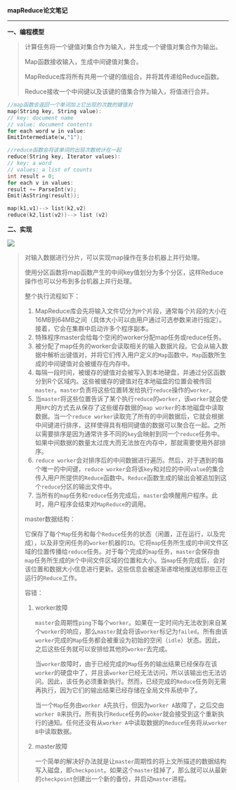 **mapReduce论文笔记**

---------------------------

**一、编程模型**

> 计算任务将一个键值对集合作为输入，并生成一个键值对集合作为输出。
>
> Map函数接收输入，生成中间键值对集合。
>
> MapReduce库将所有共用一个键的值组合，并将其传递给Reduce函数。
>
> Reduce接收一个中间键以及该键的值集合作为输入，将值进行合并。

```c
//map函数会返回一个单词加上它出现的次数的键值对
map(String key, String value):
// key: document name
// value: document contents
for each word w in value:
EmitIntermediate(w,"1");

//reduce函数会将该单词的出现次数统计在一起
reduce(String key, Iterator values):
// key: a word
// values: a list of counts
int result = 0;
for each v in values:
result += ParseInt(v);
Emit(AsString(result));

map(k1,v1)--> list(k2,v2)
reduce(k2,list(v2))--> list (v2)
```

**二、实现**

![](C:%5CUsers%5C18048%5CPictures%5C1-1608709719508.PNG)

> 对输入数据进行分片，可以实现map操作在多台机器上并行处理。
>
> 使用分区函数将map函数产生的中间key值划分为多个分区，这样Reduce操作也可以分布到多台机器上并行处理。
>
> 整个执行流程如下：
>
> 1. MapReduce库会先将输入文件切分为`M`个片段，通常每个片段的大小在16MB到64MB之间（具体大小可以由用户通过可选参数来进行指定）。接着，它会在集群中启动许多个程序副本。
> 2. 特殊程序master会给每个空闲的worker分配map任务或reduce任务。
> 3. 被分配了map任务的worker会读取相关的输入数据片段。它会从输入数据中解析出键值对，并将它们传入用户定义的`Map`函数中。`Map`函数所生成的中间键值对会被缓存在内存中。
> 4. 每隔一段时间，被缓存的键值对会被写入到本地硬盘，并通过分区函数分到R个区域内。这些被缓存的键值对在本地磁盘的位置会被传回`master`。`master`负责将这些位置转发给执行`reduce`操作的`worker`。
> 5. 当`master`将这些位置告诉了某个执行`reduce`的`worker`，该`worker`就会使用`RPC`的方式去从保存了这些缓存数据的`map worker`的本地磁盘中读取数据。当一个`reduce worker`读取完了所有的中间数据后，它就会根据中间键进行排序，这样使得具有相同键值的数据可以聚合在一起。之所以需要排序是因为通常许多不同的`key`会映射到同一个`reduce`任务中。如果中间数据的数量太过庞大而无法放在内存中，那就需要使用外部排序。
> 6. `reduce worker`会对排序后的中间数据进行遍历。然后，对于遇到的每个唯一的中间键，`reduce worker`会将该`key`和对应的中间`value`的集合传入用户所提供的`Reduce`函数中。`Reduce`函数生成的输出会被追加到这个`reduce`分区的输出文件中。
> 7. 当所有的`map`任务和`reduce`任务完成后，`master`会唤醒用户程序。此时，用户程序会结束对`MapReduce`的调用。
>
> master数据结构：
>
> 它保存了每个`Map`任务和每个`Reduce`任务的状态（闲置，正在运行，以及完成），以及非空闲任务的`worker`机器的`ID`。它将`map`任务所生成的中间文件区域的位置传播给`reduce`任务。对于每个完成的`map`任务，`master`会保存由`map`任务所生成的`R`个中间文件区域的位置和大小。当`map`任务完成后，会对该位置和数据大小信息进行更新。这些信息会被逐渐递增地推送给那些正在运行的`Reduce`工作。
>
> 容错：
>
> 1. worker故障
>
>    `master`会周期性`ping`下每个`worker`。如果在一定时间内无法收到来自某个`worker`的响应，那么`master`就会将该`worker`标记为`failed`。所有由该`worker`完成的`Map`任务都会被重设为初始的空闲（`idle`）状态。因此，之后这些任务就可以安排给其他的`worker`去完成。
>
>    当`worker`故障时，由于已经完成的`Map`任务的输出结果已经保存在该`worker`的硬盘中了，并且该`worker`已经无法访问，所以该输出也无法访问。因此，该任务必须重新执行。然而，已经完成的`Reduce`任务则无需再执行，因为它们的输出结果已经存储在全局文件系统中了。
>
>    当一个`Map`任务由`worker A`先执行，但因为`worker A`故障了，之后交由`worker B`来执行。所有执行`Reduce`任务的`woker`就会接受到这个重新执行的通知。任何还没有从`worker A`中读取数据的`Reduce`任务将从`worker B`中读取数据。
>
> 2. master故障
>
>    一个简单的解决好办法就是让`master`周期性的将上文所描述的数据结构写入磁盘，即`checkpoint`。如果这个`master`挂掉了，那么就可以从最新的`checkpoint`创建出一个新的备份，并启动`master`进程。
>
>    